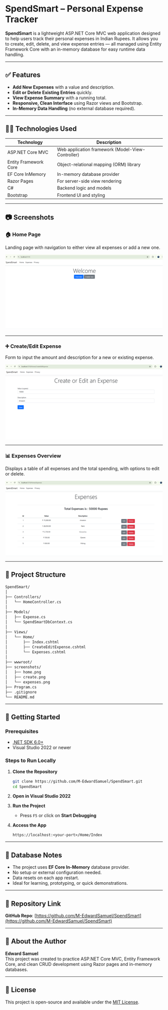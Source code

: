 
# SpendSmart – Personal Expense Tracker

**SpendSmart** is a lightweight ASP.NET Core MVC web application designed to help users track their personal expenses in Indian Rupees. It allows you to create, edit, delete, and view expense entries — all managed using Entity Framework Core with an in-memory database for easy runtime data handling.

---

## ✅ Features

- **Add New Expenses** with a value and description.
- **Edit or Delete Existing Entries** quickly.
- **View Expense Summary** with a running total.
- **Responsive, Clean Interface** using Razor views and Bootstrap.
- **In-Memory Data Handling** (no external database required).

---

## 🧑‍💻 Technologies Used

| Technology              | Description                                      |
|-------------------------|--------------------------------------------------|
| ASP.NET Core MVC        | Web application framework (Model-View-Controller)|
| Entity Framework Core   | Object-relational mapping (ORM) library          |
| EF Core InMemory        | In-memory database provider                      |
| Razor Pages             | For server-side view rendering                   |
| C#                      | Backend logic and models                         |
| Bootstrap               | Frontend UI and styling                          |

---

## 📷 Screenshots

### 🏠 Home Page  
Landing page with navigation to either view all expenses or add a new one.

![Home Page](screenshots/home.png)

---

### ➕ Create/Edit Expense  
Form to input the amount and description for a new or existing expense.

![Create Page](screenshots/create.png)

---

### 📊 Expenses Overview  
Displays a table of all expenses and the total spending, with options to edit or delete.

![Expenses Page](screenshots/expenses.png)

---

## 📂 Project Structure

```
SpendSmart/
│
├── Controllers/
│   └── HomeController.cs
│
├── Models/
│   ├── Expense.cs
│   └── SpendSmartDbContext.cs
│
├── Views/
│   └── Home/
│       ├── Index.cshtml
│       ├── CreateEditExpense.cshtml
│       └── Expenses.cshtml
│
├── wwwroot/
├── screenshots/
│   ├── home.png
│   ├── create.png
│   └── expenses.png
├── Program.cs
├── .gitignore
└── README.md
```

---

## 🚀 Getting Started

### Prerequisites
- [.NET SDK 6.0+](https://dotnet.microsoft.com/download)
- Visual Studio 2022 or newer

### Steps to Run Locally

1. **Clone the Repository**
   ```bash
   git clone https://github.com/M-EdwardSamuel/SpendSmart.git
   cd SpendSmart
   ```

2. **Open in Visual Studio 2022**

3. **Run the Project**
   - Press `F5` or click on **Start Debugging**

4. **Access the App**
   ```
   https://localhost:<your-port>/Home/Index
   ```

---

## 🧪 Database Notes

- The project uses **EF Core In-Memory** database provider.
- No setup or external configuration needed.
- Data resets on each app restart.
- Ideal for learning, prototyping, or quick demonstrations.

---

## 📎 Repository Link

**GitHub Repo**: [https://github.com/M-EdwardSamuel/SpendSmart](https://github.com/M-EdwardSamuel/SpendSmart)

---

## 🙋 About the Author

**Edward Samuel**  
This project was created to practice ASP.NET Core MVC, Entity Framework Core, and clean CRUD development using Razor pages and in-memory databases.

---

## 📄 License

This project is open-source and available under the [MIT License](LICENSE).
